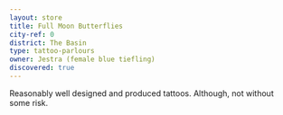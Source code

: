 ```yaml
---
layout: store
title: Full Moon Butterflies
city-ref: 0
district: The Basin
type: tattoo-parlours
owner: Jestra (female blue tiefling)
discovered: true
---
```

Reasonably well designed and produced tattoos. Although, not without some risk.
